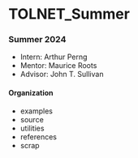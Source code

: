 # TOLNET_Summer

### Summer 2024
- Intern: Arthur Perng
- Mentor: Maurice Roots
- Advisor: John T. Sullivan

#### Organization
- examples
- source
- utilities
- references
- scrap

